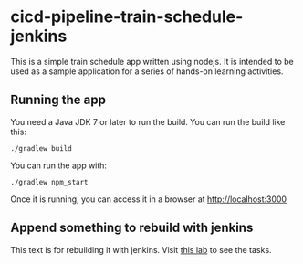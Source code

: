 # cicd-pipeline-train-schedule-jenkins

This is a simple train schedule app written using nodejs. It is intended to be used as a sample application for a series of hands-on learning activities.

## Running the app

You need a Java JDK 7 or later to run the build. You can run the build like this:

    ./gradlew build

You can run the app with:

    ./gradlew npm_start

Once it is running, you can access it in a browser at [http://localhost:3000](http://localhost:3000)

## Append something to rebuild with jenkins

This text is for rebuilding it with jenkins. Visit [this lab](https://app.linuxacademy.com/hands-on-labs/49f130ca-6b03-4713-820d-763d62942bfd) to see the tasks.
